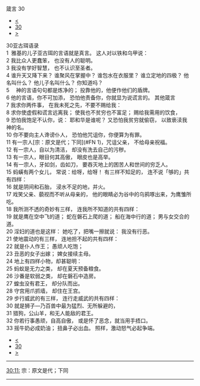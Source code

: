 ﻿





 箴言 30




* [<](bible/PRO29.md)
* [30](bible/PRO.md)
* [>](bible/PRO31.md)



 
30亚古珥语录  
1  雅基的儿子亚古珥的言语就是真言。 这人对以铁和乌甲说：  
2 我比众人更蠢笨， 也没有人的聪明。  
3 我没有学好智慧， 也不认识至圣者。  
4 谁升天又降下来？ 谁聚风在掌握中？ 谁包水在衣服里？ 谁立定地的四极？ 他名叫什么？ 他儿子名叫什么？ 你知道吗？     
5 　神的言语句句都是炼净的； 投靠他的，他便作他们的盾牌。  
6 他的言语，你不可加添， 恐怕他责备你，你就显为说谎言的。 其他箴言  
7 我求你两件事， 在我未死之先，不要不赐给我：  
8 求你使虚假和谎言远离我； 使我也不贫穷也不富足； 赐给我需用的饮食，  
9 恐怕我饱足不认你，说： 耶和华是谁呢？ 又恐怕我贫穷就偷窃， 以致亵渎我　神的名。     
10 你不要向主人谗谤仆人， 恐怕他咒诅你，你便算为有罪。     
11 有一宗人[宗：原文是代；下同](#FN
1)，咒诅父亲， 不给母亲祝福。  
12 有一宗人，自以为清洁， 却没有洗去自己的污秽。  
13 有一宗人，眼目何其高傲， 眼皮也是高举。  
14 有一宗人，牙如剑，齿如刀， 要吞灭地上的困苦人和世间的穷乏人。     
15 蚂蟥有两个女儿， 常说：给呀，给呀！ 有三样不知足的， 连不说「够的」共有四样：  
16 就是阴间和石胎， 浸水不足的地，并火。     
17 戏笑父亲、藐视而不听从母亲的， 他的眼睛必为谷中的乌鸦啄出来，为鹰雏所吃。     
18 我所测不透的奇妙有三样， 连我所不知道的共有四样：  
19 就是鹰在空中飞的道； 蛇在磐石上爬的道； 船在海中行的道； 男与女交合的道。  
20 淫妇的道也是这样： 她吃了，把嘴一擦就说： 我没有行恶。     
21 使地震动的有三样， 连地担不起的共有四样：  
22 就是仆人作王； 愚顽人吃饱；  
23 丑恶的女子出嫁； 婢女接续主母。     
24 地上有四样小物，却甚聪明：  
25 蚂蚁是无力之类， 却在夏天预备粮食。  
26 沙番是软弱之类， 却在磐石中造房。  
27 蝗虫没有君王， 却分队而出。  
28 守宫用爪抓墙， 却住在王宫。     
29 步行威武的有三样， 连行走威武的共有四样：  
30 就是狮子—乃百兽中最为猛烈、无所躲避的，  
31 猎狗，公山羊，和无人能敌的君王。     
32 你若行事愚顽，自高自傲， 或是怀了恶念，就当用手捂口。  
33 摇牛奶必成奶油； 扭鼻子必出血。 照样，激动怒气必起争端。 
* [<](bible/PRO29.md)
* [30](bible/PRO.md)
* [>](bible/PRO31.md)





---


[30:11:](#V11)
宗：原文是代；下同




---









